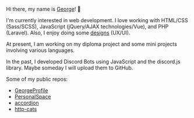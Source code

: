 Hi there, my name is [George](https://georgeprofile.netlify.app/)! 👋

I'm currently interested in web development. I love working with HTML/CSS (Sass/SCSS), JavaScript (jQuery/AJAX technologies/Vue), and PHP (Laravel). Also, I enjoy doing some [designs](https://figma.com/@rofl/) (UX/UI).

At present, I am working on my diploma project and some mini projects involving various languages.

In the past, I developed Discord Bots using JavaScript and the discord.js library. Maybe someday I will upload them to GitHub.

Some of my public repos:
- [GeorgeProfile](https://github.com/GogaNotClown/GeorgeProfile)
- [PersonalSpace](https://github.com/GogaNotClown/PersonalSpace)
- [accordion](https://github.com/GogaNotClown/accordion)
- [http-cats](https://github.com/GogaNotClown/http-cats)
